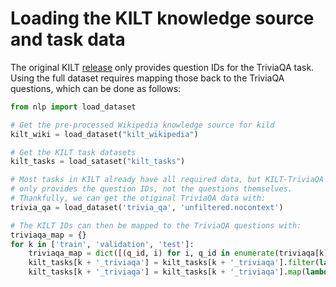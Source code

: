 # Loading the KILT knowledge source and task data

The original KILT [release]() only provides question IDs for the TriviaQA task. Using the full dataset requires mapping those back to the TriviaQA questions, which can be done as follows: 

```python
from nlp import load_dataset

# Get the pre-processed Wikipedia knowledge source for kild
kilt_wiki = load_dataset("kilt_wikipedia")

# Get the KILT task datasets
kilt_tasks = load_sataset("kilt_tasks")

# Most tasks in KILT already have all required data, but KILT-TriviaQA
# only provides the question IDs, not the questions themselves.
# Thankfully, we can get the otiginal TriviaQA data with:
trivia_qa = load_dataset('trivia_qa', 'unfiltered.nocontext')

# The KILT IDs can then be mapped to the TriviaQA questions with:
triviaqa_map = {}
for k in ['train', 'validation', 'test']:
    triviaqa_map = dict([(q_id, i) for i, q_id in enumerate(triviaqa[k]['question_id'])])
    kilt_tasks[k + '_triviaqa'] = kilt_tasks[k + '_triviaqa'].filter(lambda x: x['id'] in triviaqa_map)
    kilt_tasks[k + '_triviaqa'] = kilt_tasks[k + '_triviaqa'].map(lambda x: {'input': triviaqa[k][triviaqa_map[x['id']]]['question']})
```
